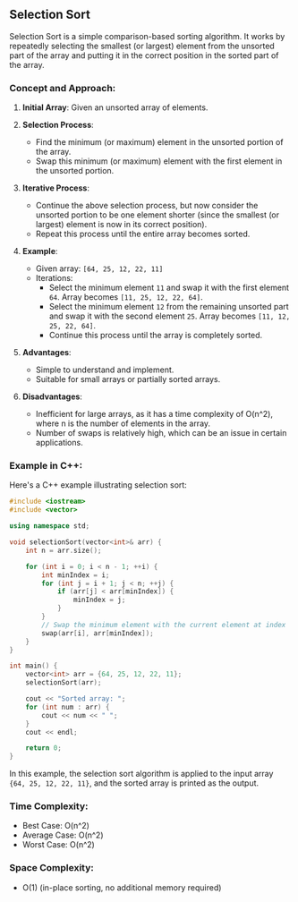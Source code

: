 ## Selection Sort

Selection Sort is a simple comparison-based sorting algorithm. It works by repeatedly selecting the smallest (or largest) element from the unsorted part of the array and putting it in the correct position in the sorted part of the array.

### Concept and Approach:

1. **Initial Array**: Given an unsorted array of elements.

2. **Selection Process**:
   - Find the minimum (or maximum) element in the unsorted portion of the array.
   - Swap this minimum (or maximum) element with the first element in the unsorted portion.

3. **Iterative Process**:
   - Continue the above selection process, but now consider the unsorted portion to be one element shorter (since the smallest (or largest) element is now in its correct position).
   - Repeat this process until the entire array becomes sorted.

4. **Example**:
   - Given array: `[64, 25, 12, 22, 11]`
   - Iterations:
     - Select the minimum element `11` and swap it with the first element `64`. Array becomes `[11, 25, 12, 22, 64]`.
     - Select the minimum element `12` from the remaining unsorted part and swap it with the second element `25`. Array becomes `[11, 12, 25, 22, 64]`.
     - Continue this process until the array is completely sorted.

5. **Advantages**:
   - Simple to understand and implement.
   - Suitable for small arrays or partially sorted arrays.

6. **Disadvantages**:
   - Inefficient for large arrays, as it has a time complexity of O(n^2), where n is the number of elements in the array.
   - Number of swaps is relatively high, which can be an issue in certain applications.

### Example in C++:

Here's a C++ example illustrating selection sort:

```cpp
#include <iostream>
#include <vector>

using namespace std;

void selectionSort(vector<int>& arr) {
    int n = arr.size();

    for (int i = 0; i < n - 1; ++i) {
        int minIndex = i;
        for (int j = i + 1; j < n; ++j) {
            if (arr[j] < arr[minIndex]) {
                minIndex = j;
            }
        }
        // Swap the minimum element with the current element at index 'i'
        swap(arr[i], arr[minIndex]);
    }
}

int main() {
    vector<int> arr = {64, 25, 12, 22, 11};
    selectionSort(arr);

    cout << "Sorted array: ";
    for (int num : arr) {
        cout << num << " ";
    }
    cout << endl;

    return 0;
}
```

In this example, the selection sort algorithm is applied to the input array `{64, 25, 12, 22, 11}`, and the sorted array is printed as the output.

### Time Complexity:
- Best Case: O(n^2)
- Average Case: O(n^2)
- Worst Case: O(n^2)

### Space Complexity:
- O(1) (in-place sorting, no additional memory required)